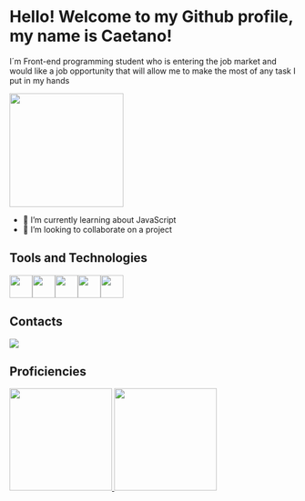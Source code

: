 # Hello! Welcome to my Github profile, my name is Caetano!

I´m Front-end programming student who is entering the job market and would like a job opportunity that will allow me to make the most of any task I put in my hands

<img loading="lazy" src="https://github.com/user-attachments/assets/e002e3e1-7b38-4d63-9df5-a5ebe1d34867" width="200" height="200" />


- 🌱 I’m currently learning about JavaScript
- 👯 I’m looking to collaborate on a project

## Tools and Technologies
<img loading="lazy" src="https://cdn.jsdelivr.net/gh/devicons/devicon@latest/icons/azuresqldatabase/azuresqldatabase-original.svg" width="40" height="40" /><img loading="lazy" src="https://cdn.jsdelivr.net/gh/devicons/devicon@latest/icons/csharp/csharp-original.svg" width="40" height="40" /><img loading="lazy" src="https://cdn.jsdelivr.net/gh/devicons/devicon@latest/icons/git/git-original.svg" width="40" height="40" /><img loading="lazy" src="https://cdn.jsdelivr.net/gh/devicons/devicon@latest/icons/javascript/javascript-original.svg" width="40" height="40" /><img loading="lazy" src="https://cdn.jsdelivr.net/gh/devicons/devicon@latest/icons/python/python-original.svg" width="40" height="40" />

## Contacts

<div>
<a href="https://www.linkedin.com/in/caetano-tagliari-751158291" target="_blank"><img loading="lazy" src="https://img.shields.io/badge/-LinkedIn-%230077B5?style=for-the-badge&logo=linkedin&logoColor=white" target="_blank"></a>   
</div>

## Proficiencies
<div>
<a href="(https://github.com/Biscoito464)">
<img loading="lazy" height="180em" src="https://github-readme-stats.vercel.app/api/top-langs/?username=Biscoito464&layout=compact&langs_count=7&theme=dracula"/>
<img loading="lazy" height="180em" src="https://github-readme-stats.vercel.app/api?username=Biscoito464&show_icons=true&theme=dracula&include_all_commits=true&count_private=true"/>

